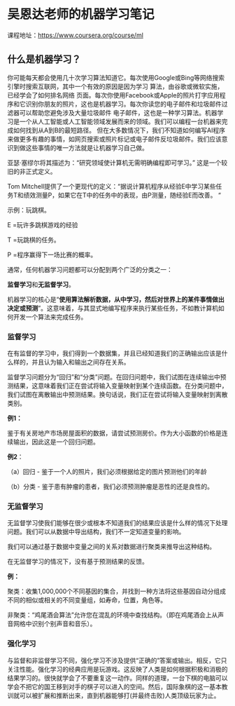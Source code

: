 # 吴恩达老师的机器学习笔记

课程地址：<https://www.coursera.org/course/ml>



## 什么是机器学习？

你可能每天都会使用几十次学习算法知道它。每次使用Google或Bing等网络搜索引擎时搜索互联网，其中一个有效的原因是因为学习 算法，由谷歌或微软实施，已经学会了如何排名网络 页面。每次你使用Facebook或Apple的照片打字应用程序和它识别你朋友的照片，这也是机器学习。每次你读您的电子邮件和垃圾邮件过滤器可以帮助您避免涉及大量垃圾邮件 电子邮件，这也是一种学习算法。机器学习是一个从人工智能或人工智能领域发展而来的领域。我们可以编程一台机器来完成如何找到从A到B的最短路径。 但在大多数情况下，我们不知道如何编写AI程序来做更多有趣的事情，如网页搜索或照片标记或电子邮件反垃圾邮件。我们应该意识到做这些事情的唯一方法就是让机器学习自己做。

亚瑟·塞缪尔将其描述为：“研究领域使计算机无需明确编程即可学习。” 这是一个较旧的非正式定义。

Tom Mitchell提供了一个更现代的定义：“据说计算机程序从经验E中学习某些任务T和绩效测量P，如果它在T中的任务中的表现，由P测量，随经验E而改善。 “

示例：玩跳棋。

E =玩许多跳棋游戏的经验

T =玩跳棋的任务。

P =程序赢得下一场比赛的概率。

通常，任何机器学习问题都可以分配到两个广泛的分类之一：

**监督学习**和**无监督学习**。

机器学习的核心是“**使用算法解析数据，从中学习，然后对世界上的某件事情做出决定或预测**”。这意味着，与其显式地编写程序来执行某些任务，不如教计算机如何开发一个算法来完成任务。

### 监督学习

在有监督的学习中，我们得到一个数据集，并且已经知道我们的正确输出应该是什么样的，并且认为输入和输出之间存在关系。

监督学习问题分为“回归”和“分类”问题。在回归问题中，我们试图在连续输出中预测结果，这意味着我们正在尝试将输入变量映射到某个连续函数。在分类问题中，我们试图在离散输出中预测结果。换句话说，我们正在尝试将输入变量映射到离散类别。

**例1：**

鉴于有关房地产市场房屋面积的数据，请尝试预测房价。作为大小函数的价格是连续输出，因此这是一个回归问题。

**例2**：

（a）回归 - 鉴于一个人的照片，我们必须根据给定的图片预测他们的年龄

（b）分类 - 鉴于患有肿瘤的患者，我们必须预测肿瘤是恶性的还是良性的。

### 无监督学习

无监督学习使我们能够在很少或根本不知道我们的结果应该是什么样的情况下处理问题。我们可以从数据中导出结构，我们不一定知道变量的影响。

我们可以通过基于数据中变量之间的关系对数据进行聚类来推导出这种结构。

在无监督学习的情况下，没有基于预测结果的反馈。

**例：**

聚类：收集1,000,000个不同基因的集合，并找到一种方法将这些基因自动分组成不同的相似或相关的不同变量组，如寿命，位置，角色等。

非聚类：“鸡尾酒会算法”允许您在混乱的环境中查找结构。（即在鸡尾酒会上从声音网格中识别个别声音和音乐）。

### 强化学习

与监督和非监督学习不同，强化学习不涉及提供“正确的”答案或输出。相反，它只关注性能。强化学习的经典应用是玩游戏。这反映了人类是如何根据积极和消极的结果学习的。很快就学会了不要重复这一动作。同样的道理，一台下棋的电脑可以学会不把它的国王移到对手的棋子可以进入的空间。然后，国际象棋的这一基本教训就可以被扩展和推断出来，直到机器能够打(并最终击败)人类顶级玩家为止。









